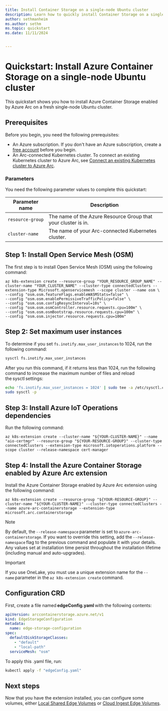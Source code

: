 ```yaml
---
title: Install Container Storage on a single-node Ubuntu cluster
description: Learn how to quickly install Container Storage on a single-node Ubuntu cluster.
author: sethmanheim
ms.author: sethm
ms.topic: quickstart
ms.date: 11/11/2024


---
```

  
# Quickstart: Install Azure Container Storage on a single-node Ubuntu cluster

This quickstart shows you how to install Azure Container Storage enabled by Azure Arc on a fresh single-node Ubuntu cluster.

## Prerequisites

Before you begin, you need the following prerequisites:

- An Azure subscription. If you don't have an Azure subscription, create a [free account](https://azure.microsoft.com/free) before you begin.
- An Arc-connected Kubernetes cluster. To connect an existing Kubernetes cluster to Azure Arc, see [Connect an existing Kubernetes cluster to Azure Arc](/azure/azure-arc/kubernetes/quickstart-connect-cluster?tabs=azure-cli).

### Parameters

You need the following parameter values to complete this quickstart:

| Parameter name  | Description                                                   |
|-----------------|---------------------------------------------------------------|
| `resource-group`  | The name of the Azure Resource Group that your cluster is in.  |
| `cluster-name`    | The name of your Arc-connected Kubernetes cluster.             |

## Step 1: Install Open Service Mesh (OSM)

The first step is to install Open Service Mesh (OSM) using the following command:

```azurecli
az k8s-extension create --resource-group "YOUR_RESOURCE_GROUP_NAME" --cluster-name "YOUR_CLUSTER_NAME" --cluster-type connectedClusters --extension-type Microsoft.openservicemesh --scope cluster --name osm \ 
--config "osm.osm.featureFlags.enableWASMStats=false" \ 
--config "osm.osm.enablePermissiveTrafficPolicy=false" \ 
--config "osm.osm.configResyncInterval=10s" \ 
--config "osm.osm.osmController.resource.requests.cpu=100m" \ 
--config "osm.osm.osmBootstrap.resource.requests.cpu=100m" \ 
--config "osm.osm.injector.resource.requests.cpu=100m"
```

## Step 2: Set maximum user instances

To determine if you set `fs.inotify.max_user_instances` to 1024, run the following command:

```bash
sysctl fs.inotify.max_user_instances
```

After you run this command, if it returns less than 1024, run the following command to increase the maximum number of files and reload the sysctl settings:

```bash
echo 'fs.inotify.max_user_instances = 1024' | sudo tee -a /etc/sysctl.conf 
sudo sysctl -p
```

## Step 3: Install Azure IoT Operations dependencies

Run the following command:

```azurecli
az k8s-extension create --cluster-name "${YOUR-CLUSTER-NAME}" --name "aio-certmgr" --resource-group "${YOUR-RESOURCE-GROUP}" --cluster-type connectedClusters --extension-type microsoft.iotoperations.platform --scope cluster --release-namespace cert-manager
```

## Step 4: Install the Azure Container Storage enabled by Azure Arc extension

Install the Azure Container Storage enabled by Azure Arc extension using the following command:

```azurecli
az k8s-extension create --resource-group "${YOUR-RESOURCE-GROUP}" --cluster-name "${YOUR-CLUSTER-NAME}" --cluster-type connectedClusters --name azure-arc-containerstorage --extension-type microsoft.arc.containerstorage
```

> [!NOTE]
> By default, the `--release-namespace` parameter is set to `azure-arc-containerstorage`. If you want to override this setting, add the `--release-namespace` flag to the previous command and populate it with your details. Any values set at installation time persist throughout the installation lifetime (including manual and auto-upgrades).

> [!IMPORTANT]
> If you use OneLake, you must use a unique extension name for the `--name` parameter in the `az k8s-extension create` command.

## Configuration CRD

First, create a file named **edgeConfig.yaml** with the following contents:

```yaml
apiVersion: arccontainerstorage.azure.net/v1 
kind: EdgeStorageConfiguration 
metadata: 
  name: edge-storage-configuration 
spec: 
  defaultDiskStorageClasses: 
    - "default" 
    - "local-path" 
  serviceMesh: "osm"
```

To apply this .yaml file, run:

```bash
kubectl apply -f "edgeConfig.yaml"
```

## Next steps

Now that you have the extension installed, you can configure some volumes, either [Local Shared Edge Volumes](local-shared-edge-volumes.md) or [Cloud Ingest Edge Volumes](cloud-ingest-edge-volume-configuration.md).

